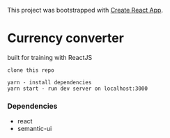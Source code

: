 This project was bootstrapped with [Create React App](https://github.com/facebookincubator/create-react-app).

# Currency converter

built for training with ReactJS

```
clone this repo

yarn - install dependencies
yarn start - run dev server on localhost:3000
```

### Dependencies

* react
* semantic-ui
